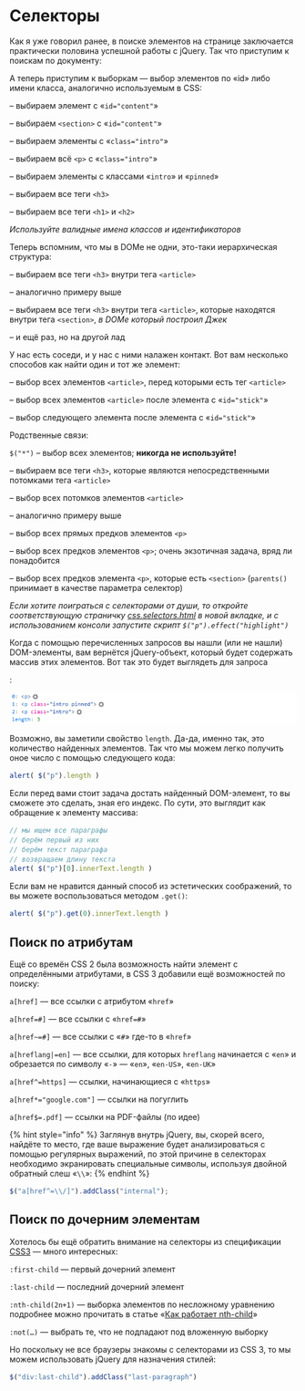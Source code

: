 # Селекторы

Как я уже говорил ранее, в поиске элементов на странице заключается практически половина успешной работы с jQuery. Так что приступим к поискам по документу:



А теперь приступим к выборкам — выбор элементов по «id» либо имени класса, аналогично используемым в CSS:

– выбираем элемент с «`id="content"`»

– выбираем `<section>` с «`id="content"`»

– выбираем элементы с «`class="intro"`»

– выбираем всё `<p>` с «`class="intro"`»

– выбираем элементы с классами «`intro`» и «`pinned`»

– выбираем все теги `<h3>`

– выбираем все теги `<h1>` и `<h2>`

_Используйте валидные имена классов и идентификаторов_

Теперь вспомним, что мы в DOMе не одни, это-таки иерархическая структура:

– выбираем все теги `<h3>` внутри тега `<article>`

– аналогично примеру выше

– выбираем все теги `<h3>` внутри тега `<article>`, которые находятся внутри тега `<section>`, _в DOMе который построил Джек_

– и ещё раз, но на другой лад

У нас есть соседи, и у нас с ними налажен контакт. Вот вам несколько способов как найти один и тот же элемент:

– выбор всех элементов `<article>`, перед которыми есть тег `<article>`

– выбор всех элементов `<article>` после элемента с «`id="stick"`»

– выбор следующего элемента после элемента с «`id="stick"`»

Родственные связи:

`$("*")` – выбор всех элементов; **никогда не используйте!**

– выбираем все теги `<h3>`, которые являются непосредственными потомками тега `<article>`

– выбор всех потомков элементов `<article>`

– аналогично примеру выше

– выбор всех прямых предков элементов `<p>`

– выбор всех предков элементов `<p>`; очень экзотичная задача, вряд ли понадобится

– выбор всех предков элемента `<p>`, которые есть `<section>` (`parents()` принимает в качестве параметра селектор)

_Если хотите поиграться с селекторами от души, то откройте соответствующую страничку_ [_css.selectors.html_](https://anton.shevchuk.name/book/code/css.selectors.html) _в новой вкладке, и с использованием консоли запустите скрипт `$("p").effect("highlight")`_

Когда с помощью перечисленных запросов вы нашли (или не нашли) DOM-элементы, вам вернётся jQuery-объект, который будет содержать массив этих элементов. Вот так это будет выглядеть для запроса

:

![jQuery length](../.gitbook/assets/jquery-length.png)

Возможно, вы заметили свойство `length`. Да-да, именно так, это количество найденных элементов. Так что мы можем легко получить оное число с помощью следующего кода:

```javascript
alert( $("p").length )
```

Если перед вами стоит задача достать найденный DOM-элемент, то вы сможете это сделать, зная его индекс. По сути, это выглядит как обращение к элементу массива:

```javascript
// мы ищем все параграфы
// берём первый из них
// берём текст параграфа
// возвращаем длину текста
alert( $("p")[0].innerText.length )
```

Если вам не нравится данный способ из эстетических соображений, то вы можете воспользоваться методом `.get()`:

```javascript
alert( $("p").get(0).innerText.length )
```

## Поиск по атрибутам

Ещё со времён CSS 2 была возможность найти элемент с определёнными атрибутами, в CSS 3 добавили ещё возможностей по поиску:

`a[href]` — все ссылки с атрибутом «`href`»

`a[href=#]` — все ссылки с «`href=#`»

`a[href~=#]` — все ссылки с «`#`» где-то в «`href`»

`a[hreflang|=en]` — все ссылки, для которых `hreflang` начинается с «`en`» и обрезается по символу «`-`» — «`en`», «`en-US`», «`en-UK`»

`a[href^=https]` — ссылки, начинающиеся с «`https`»

`a[href*="google.com"]` — ссылки на погуглить

`a[href$=.pdf]` — ссылки на PDF-файлы (по идее)

{% hint style="info" %}
Заглянув внутрь jQuery, вы, скорей всего, найдёте то место, где ваше выражение будет анализироваться с помощью регулярных выражений, по этой причине в селекторах необходимо экранировать специальные символы, используя двойной обратный слеш «`\\`»:
{% endhint %}

```javascript
$("a[href^=\\/]").addClass("internal");
```

## Поиск по дочерним элементам

Хотелось бы ещё обратить внимание на селекторы из спецификации [CSS3](https://www.w3.org/TR/selectors-3/) — много интересных:

`:first-child` — первый дочерний элемент

`:last-child` — последний дочерний элемент

`:nth-child(2n+1)` — выборка элементов по несложному уравнению подробнее можно прочитать в статье «[Как работает nth-child](https://web-standards.ru/articles/nth-child/)»

`:not(…)` — выбрать те, что не подпадают под вложенную выборку

Но поскольку не все браузеры знакомы с селекторами из CSS 3, то мы можем использовать jQuery для назначения стилей:

```javascript
$("div:last-child").addClass("last-paragraph")
```
